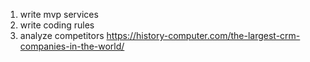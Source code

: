 1. write mvp services
2. write сoding rules
3. analyze competitors https://history-computer.com/the-largest-crm-companies-in-the-world/
